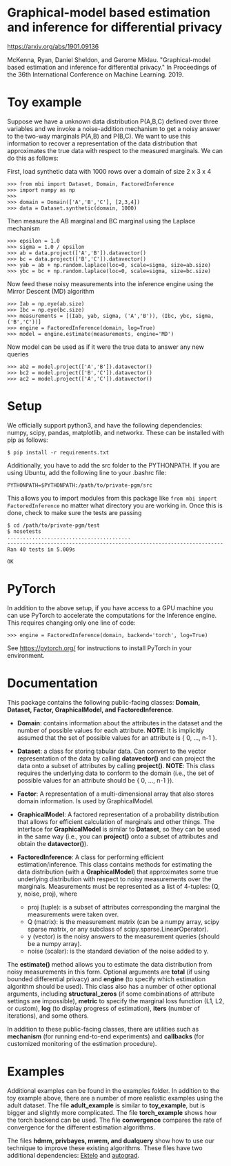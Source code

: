 # Graphical-model based estimation and inference for differential privacy

https://arxiv.org/abs/1901.09136

McKenna, Ryan, Daniel Sheldon, and Gerome Miklau. "Graphical-model based estimation and inference for differential privacy." In Proceedings of the 36th International Conference on Machine Learning. 2019.

# Toy example

Suppose we have a unknown data distribution P(A,B,C) defined over three variables and we invoke a noise-addition mechanism to get a noisy answer to the two-way marginals P(A,B) and P(B,C).  We want to use this information to recover a representation of the data distribution that approximates the true data with respect to the measured marginals.  We can do this as follows:

First, load synthetic data with 1000 rows over a domain of size 2 x 3 x 4

```
>>> from mbi import Dataset, Domain, FactoredInference
>>> import numpy as np
>>> 
>>> domain = Domain(['A','B','C'], [2,3,4])
>>> data = Dataset.synthetic(domain, 1000)
```

Then measure the AB marginal and BC marginal using the Laplace mechanism
```
>>> epsilon = 1.0
>>> sigma = 1.0 / epsilon
>>> ab = data.project(['A','B']).datavector()
>>> bc = data.project(['B','C']).datavector()
>>> yab = ab + np.random.laplace(loc=0, scale=sigma, size=ab.size)
>>> ybc = bc + np.random.laplace(loc=0, scale=sigma, size=bc.size)
```

Now feed these noisy measurements into the inference engine using the Mirror Descent (MD) algorithm

```
>>> Iab = np.eye(ab.size)
>>> Ibc = np.eye(bc.size)
>>> measurements = [(Iab, yab, sigma, ('A','B')), (Ibc, ybc, sigma, ('B','C'))]
>>> engine = FactoredInference(domain, log=True)
>>> model = engine.estimate(measurements, engine='MD')
```

Now model can be used as if it were the true data to answer any new queries

```
>>> ab2 = model.project(['A','B']).datavector()
>>> bc2 = model.project(['B','C']).datavector()
>>> ac2 = model.project(['A','C']).datavector()
```

# Setup

We officially support python3, and have the following dependencies: numpy, scipy, pandas, matplotlib, and networkx.  These can be installed with pip as follows:

```
$ pip install -r requirements.txt
```

Additionally, you have to add the src folder to the PYTHONPATH.  If you are using Ubuntu, add the following line to your .bashrc file:

```
PYTHONPATH=$PYTHONPATH:/path/to/private-pgm/src
```

This allows you to import modules from this package like ``` from mbi import FactoredInference ``` no matter what directory you are working in.  Once this is done, check to make sure the tests are passing

```
$ cd /path/to/private-pgm/test
$ nosetests
........................................
----------------------------------------------------------------------
Ran 40 tests in 5.009s

OK
```

# PyTorch

In addition to the above setup, if you have access to a GPU machine you can use PyTorch to accelerate the computations for the Inference engine.  This requires changing only one line of code:

```
>>> engine = FactoredInference(domain, backend='torch', log=True)
```

See https://pytorch.org/ for instructions to install PyTorch in your environment.

# Documentation

This package contains the following public-facing classes: **Domain, Dataset, Factor, GraphicalModel, and FactoredInference**.

* **Domain**: contains information about the attributes in the dataset and the number of possible values for each attribute.  **NOTE**: It is implicitly assumed that the set of possible values for an attribute is { 0, ..., n-1 }.

* **Dataset**: a class for storing tabular data.  Can convert to the vector representation of the data by calling **datavector()** and can project the data onto a subset of attributes by calling **project()**.  **NOTE**: This class requires the underlying data to conform to the domain (i.e., the set of possible values for an attribute should be { 0, ..., n-1 }).

* **Factor**: A representation of a multi-dimensional array that also stores domain information.  Is used by GraphicalModel.

* **GraphicalModel**: A factored representation of a probability distribution that allows for efficient calculation of marginals and other things.  The interface for **GraphicalModel** is similar to **Dataset**, so they can be used in the same way (i.e., you can **project()** onto a subset of attributes and obtain the **datavector()**).

* **FactoredInference**: A class for performing efficient estimation/inference.  This class contains methods for estimating the data distribution (with a **GraphicalModel**) that approximates some true underlying distribution with respect to noisy measurements over the marginals.  Measurements must be represented as a list of 4-tuples:  (Q, y, noise, proj), where
    * proj (tuple): is a subset of attributes corresponding the marginal the measurements were taken over.
    * Q (matrix): is the measurement matrix (can be a numpy array, scipy sparse matrix, or any subclass of scipy.sparse.LinearOperator).
    * y (vector) is the noisy answers to the measurement queries (should be a numpy array).
    * noise (scalar): is the standard deviation of the noise added to y.

The **estimate()** method allows you to estimate the data distribution from noisy measurements in this form.  Optional arguments are **total** (if using bounded differential privacy) and **engine** (to specify which estimation algorithm should be used).  This class also has a number of other optional arguments, including **structural_zeros** (if some combinations of attribute settings are impossible), **metric** to specify the marginal loss function (L1, L2, or custom), **log** (to display progress of estimation), **iters** (number of iterations), and some others.

In addition to these public-facing classes, there are utilities such as **mechanism** (for running end-to-end experiments) and **callbacks** (for customized monitoring of the estimation procedure). 

# Examples

Additional examples can be found in the examples folder.  In addition to the toy example above, there are a number of more realistic examples using the adult dataset.  The file **adult_example** is similar to **toy_example**, but is bigger and slightly more complicated.  The file **torch_example** shows how the torch backend can be used.  The file **convergence** compares the rate of convergence for the different estimation algorithms.  

The files **hdmm, privbayes, mwem, and dualquery** show how to use our technique to improve these existing algorithms.  These files have two additional dependencies: [Ektelo](https://github.com/ektelo/ektelo) and [autograd](https://github.com/HIPS/autograd).

